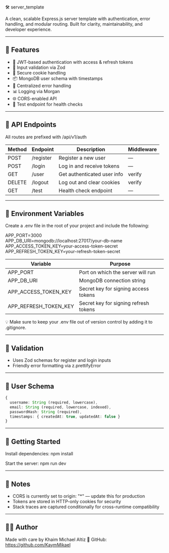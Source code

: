 🛠️ server_template

A clean, scalable Express.js server template with authentication, error handling, and modular routing. Built for clarity, maintainability, and developer experience.

---

## 🚀 Features

- 🔐 JWT-based authentication with access & refresh tokens
- 🧾 Input validation via Zod
- 🍪 Secure cookie handling
- 📦 MongoDB user schema with timestamps
- 🧼 Centralized error handling
- 📊 Logging via Morgan
- 🌐 CORS-enabled API
- 🧪 Test endpoint for health checks

---

## 📌 API Endpoints

All routes are prefixed with /api/v1/auth

| Method | Endpoint  | Description                 | Middleware |
| ------ | --------- | --------------------------- | ---------- |
| POST   | /register | Register a new user         | —          |
| POST   | /login    | Log in and receive tokens   | —          |
| GET    | /user     | Get authenticated user info | verify     |
| DELETE | /logout   | Log out and clear cookies   | verify     |
| GET    | /test     | Health check endpoint       | —          |

---

## 🔐 Environment Variables

Create a .env file in the root of your project and include the following:

APP_PORT=3000  
APP_DB_URI=mongodb://localhost:27017/your-db-name  
APP_ACCESS_TOKEN_KEY=your-access-token-secret  
APP_REFRESH_TOKEN_KEY=your-refresh-token-secret

| Variable              | Purpose                               |
| --------------------- | ------------------------------------- |
| APP_PORT              | Port on which the server will run     |
| APP_DB_URI            | MongoDB connection string             |
| APP_ACCESS_TOKEN_KEY  | Secret key for signing access tokens  |
| APP_REFRESH_TOKEN_KEY | Secret key for signing refresh tokens |

💡 Make sure to keep your .env file out of version control by adding it to .gitignore.

---

## 🧪 Validation

- Uses Zod schemas for register and login inputs
- Friendly error formatting via z.prettifyError

---

## 🧱 User Schema

```ts
{
  username: String (required, lowercase),
  email: String (required, lowercase, indexed),
  passwordHash: String (required),
  timestamps: { createdAt: true, updatedAt: false }
}
```

---

## 🏁 Getting Started

Install dependencies:
npm install

Start the server:
npm run dev

---

## 📣 Notes

- CORS is currently set to origin: "\*" — update this for production
- Tokens are stored in HTTP-only cookies for security
- Stack traces are captured conditionally for cross-runtime compatibility

---

## 👨‍💻 Author

Made with care by Khaim Michael Altiz 💙
GitHub: https://github.com/KaymMikael
